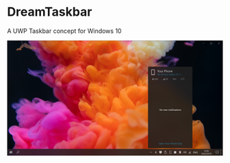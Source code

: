 # DreamTaskbar
A UWP Taskbar concept for Windows 10

![alt text](https://github.com/Leisvan/DreamTaskbar/blob/master/DreamedTaskBar/Assets/Screenshots/Screenshot-01.jpg)
